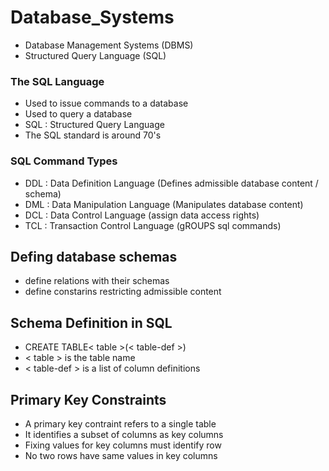 # Database_Systems

- Database Management Systems (DBMS)
- Structured Query Language (SQL)

### The SQL Language

- Used to issue commands to a database
- Used to query a database
- SQL : Structured Query Language
- The SQL standard is around 70's

### SQL Command Types

- DDL : Data Definition Language (Defines admissible database content / schema)
- DML : Data Manipulation Language (Manipulates database content)
- DCL : Data Control Language (assign data access rights)
- TCL : Transaction Control Language (gROUPS sql commands)


## Defing database schemas

- define relations with their schemas
- define constarins restricting admissible content

## Schema Definition in SQL

- CREATE TABLE< table >(< table-def >)
- < table > is the table name
- < table-def > is a list of column definitions

## Primary Key Constraints

- A primary key contraint refers to a single table
- It identifies a subset of columns as key columns
- Fixing values for key columns must identify row
- No two rows have same values in key columns